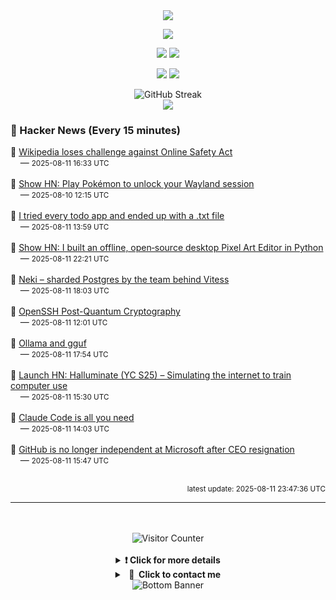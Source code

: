 <div align="center">
  <img src="https://readme-typing-svg.herokuapp.com?font=Fira+Code&weight=600&size=19&duration=3000&pause=1000&color=F7931A&center=true&vCenter=true&width=600&lines=%F0%9F%91%8B+Hi+%2C++I'm+(+Esmaeil+Asadi+%3C%3D%3E+%D8%A7%D8%B3%D9%80%D9%85%D9%80%D8%A7%D8%B9%D9%80%DB%8C%D9%80%D9%84+%D8%A7%D8%B3%D9%80%D8%AF%DB%8C+)"/>
</div>

<p align="center">
  <img src="http://github-profile-summary-cards.vercel.app/api/cards/profile-details?username=Null-Err0r&theme=gruvbox" />
</p>
<p align="center">
  <img src="http://github-profile-summary-cards.vercel.app/api/cards/repos-per-language?username=Null-Err0r&theme=gruvbox" />
  <img src="http://github-profile-summary-cards.vercel.app/api/cards/most-commit-language?username=Null-Err0r&theme=gruvbox" />
</p>
<p align="center">
  <img src="http://github-profile-summary-cards.vercel.app/api/cards/stats?username=Null-Err0r&theme=gruvbox" />
  <img src="http://github-profile-summary-cards.vercel.app/api/cards/productive-time?username=Null-Err0r&theme=gruvbox&utcOffset=8" />
</p>
<div align="center">
  <img src="https://streak-stats.demolab.com/?user=null-err0r&theme=gruvbox" alt="GitHub Streak" />
</div>
<div align="center">
  <img src="https://github-profile-trophy.vercel.app/?username=Null-Err0r&theme=gruvbox&no-frame=true&margin-w=15&margin-h=15&row=2&column=4" />
</div>


### 📰 Hacker News (Every 15 minutes)

<!-- HACKER_NEWS_START -->
🔹 <a href='https://www.bbc.com/news/articles/cjr11qqvvwlo' target='_blank' rel='noopener noreferrer'>Wikipedia loses challenge against Online Safety Act</a><br>&nbsp;&nbsp;&nbsp;&nbsp;— <small>2025-08-11 16:33 UTC</small><br><br>
🔹 <a href='https://github.com/AdoPi/wlgblock' target='_blank' rel='noopener noreferrer'>Show HN: Play Pokémon to unlock your Wayland session</a><br>&nbsp;&nbsp;&nbsp;&nbsp;— <small>2025-08-10 12:15 UTC</small><br><br>
🔹 <a href='https://www.al3rez.com/todo-txt-journey' target='_blank' rel='noopener noreferrer'>I tried every todo app and ended up with a .txt file</a><br>&nbsp;&nbsp;&nbsp;&nbsp;— <small>2025-08-11 13:59 UTC</small><br><br>
🔹 <a href='https://github.com/danterolle/tilf' target='_blank' rel='noopener noreferrer'>Show HN: I built an offline, open‑source desktop Pixel Art Editor in Python</a><br>&nbsp;&nbsp;&nbsp;&nbsp;— <small>2025-08-11 22:21 UTC</small><br><br>
🔹 <a href='https://planetscale.com/blog/announcing-neki' target='_blank' rel='noopener noreferrer'>Neki – sharded Postgres by the team behind Vitess</a><br>&nbsp;&nbsp;&nbsp;&nbsp;— <small>2025-08-11 18:03 UTC</small><br><br>
🔹 <a href='https://www.openssh.com/pq.html' target='_blank' rel='noopener noreferrer'>OpenSSH Post-Quantum Cryptography</a><br>&nbsp;&nbsp;&nbsp;&nbsp;— <small>2025-08-11 12:01 UTC</small><br><br>
🔹 <a href='https://github.com/ollama/ollama/issues/11714' target='_blank' rel='noopener noreferrer'>Ollama and gguf</a><br>&nbsp;&nbsp;&nbsp;&nbsp;— <small>2025-08-11 17:54 UTC</small><br><br>
🔹 <a href='#' target='_blank' rel='noopener noreferrer'>Launch HN: Halluminate (YC S25) – Simulating the internet to train computer use</a><br>&nbsp;&nbsp;&nbsp;&nbsp;— <small>2025-08-11 15:30 UTC</small><br><br>
🔹 <a href='https://dwyer.co.za/static/claude-code-is-all-you-need.html' target='_blank' rel='noopener noreferrer'>Claude Code is all you need</a><br>&nbsp;&nbsp;&nbsp;&nbsp;— <small>2025-08-11 14:03 UTC</small><br><br>
🔹 <a href='https://www.theverge.com/news/757461/microsoft-github-thomas-dohmke-resignation-coreai-team-transition' target='_blank' rel='noopener noreferrer'>GitHub is no longer independent at Microsoft after CEO resignation</a><br>&nbsp;&nbsp;&nbsp;&nbsp;— <small>2025-08-11 15:47 UTC</small><br><br>
<!-- HACKER_NEWS_END -->

<p align="right"><small>latest update: 
<!-- HACKER_NEWS_LAST_UPDATED -->2025-08-11 23:47:36 UTC<!-- /HACKER_NEWS_LAST_UPDATED -->
</small></p>

<hr>

<div align="center">
  <br> </br>
  <img src="https://ghvc.kabelkultur.se/?username=null-err0r&abbreviated=true&color=ff5500&label=%E2%81%AE%20%E2%81%AE%E2%81%AE%20%E2%81%AE%E2%81%AE%20%20%F0%9F%91%80%20%E2%81%AE%20%E2%81%AE%E2%81%AE%20%E2%81%AE%E2%81%AEVisitor%E2%81%AE%20%E2%81%AE%E2%81%AE%20%E2%81%AE%E2%81%AE%20%F0%9F%91%80%E2%81%AE%20%E2%81%AE%E2%81%AE%20%E2%81%AE%E2%81%AE%E2%81%AE%20%E2%81%AE%E2%81%AE%20%E2%81%AE%E2%81%AE⁮⁮" alt="Visitor Counter" />
  <br> </br>
</div>
<details align="center">
<summary> <b> ❗️ Click for more details</b> </summary>
<br>
<div align="center">
  <a href="https://next.ossinsight.io/widgets/official/analyze-user-contribution-time-distribution?user_id=19436819&period=all_times" target="_blank" style="display: block;">
    <picture>
      <source media="(prefers-color-scheme: dark)" srcset="https://next.ossinsight.io/widgets/official/analyze-user-contribution-time-distribution/thumbnail.png?user_id=19436819&period=all_times&image_size=auto&color_scheme=dark" width="700" height="auto">
      <img alt="Contribution Time Distribution" src="https://next.ossinsight.io/widgets/official/analyze-user-contribution-time-distribution/thumbnail.png?user_id=19436819&period=all_times&image_size=auto&color_scheme=dark" width="700" height="auto">
    </picture>
  </a>
</div>
<div align="center">
  <a href="https://next.ossinsight.io/widgets/official/compose-user-dashboard-stats?user_id=19436819" target="_blank" style="display: block;">
    <picture>
      <source media="(prefers-color-scheme: dark)" srcset="https://next.ossinsight.io/widgets/official/compose-user-dashboard-stats/thumbnail.png?user_id=19436819&image_size=auto&color_scheme=dark" width="700" height="auto">
      <img alt="Dashboard Stats" src="https://next.ossinsight.io/widgets/official/compose-user-dashboard-stats/thumbnail.png?user_id=19436819&image_size=auto&color_scheme=dark" width="700" height="auto">
    </picture>
  </a>
</div>
<div align="center">
  <a href="https://next.ossinsight.io/widgets/official/compose-org-activity-map?activity=stars&role=stars&owner_id=19436819&period=past_12_months" target="_blank" style="display: block;">
    <picture>
      <source media="(prefers-color-scheme: dark)" srcset="https://next.ossinsight.io/widgets/official/compose-org-activity-map/thumbnail.png?activity=stars&role=stars&owner_id=19436819&period=past_12_months&image_size=4x7&color_scheme=dark" width="700" height="auto">
      <img alt="Geographical Distribution" src="https://next.ossinsight.io/widgets/official/compose-org-activity-map/thumbnail.png?activity=stars&role=stars&owner_id=19436819&period=past_12_months&image_size=4x7&color_scheme=dark" width="700" height="auto">
    </picture>
  </a>
</div>
<div align="center">
  <img src="https://github-readme-activity-graph.vercel.app/graph?username=Null-Err0r&theme=gruvbox" alt="Activity Graph" />
</div>
<br>
</details>
<details align="center">
<summary> <b>  💬  Click to contact me</b> </summary>
<br>
<div align="center">
  <br><br>
  <a href="https://t.me/NullErr0r" target="_blank">
    <img src="https://img.shields.io/badge/Telegram-black?style=for-the-badge&logo=Telegram" alt="Telegram" />
  </a>
</div>
<br>
</details>
<div align="center">
  <img src="https://raw.githubusercontent.com/Trilokia/Trilokia/379277808c61ef204768a61bbc5d25bc7798ccf1/bottom_header.svg" alt="Bottom Banner" />
</div>
